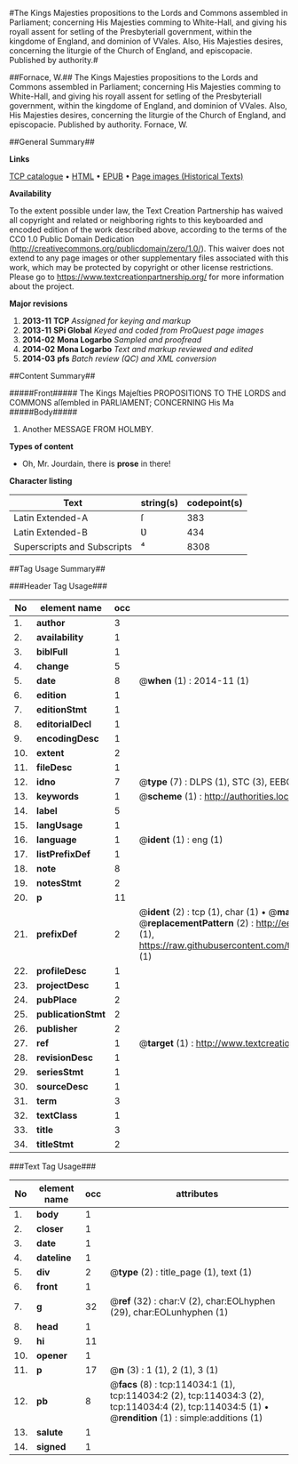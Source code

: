 #The Kings Majesties propositions to the Lords and Commons assembled in Parliament; concerning His Majesties comming to White-Hall, and giving his royall assent for setling of the Presbyteriall government, within the kingdome of England, and dominion of VVales. Also, His Majesties desires, concerning the liturgie of the Church of England, and episcopacie. Published by authority.#

##Fornace, W.##
The Kings Majesties propositions to the Lords and Commons assembled in Parliament; concerning His Majesties comming to White-Hall, and giving his royall assent for setling of the Presbyteriall government, within the kingdome of England, and dominion of VVales. Also, His Majesties desires, concerning the liturgie of the Church of England, and episcopacie. Published by authority.
Fornace, W.

##General Summary##

**Links**

[TCP catalogue](http://www.ota.ox.ac.uk/tcp/)  • 
[HTML](http://tei.it.ox.ac.uk/tcp/Texts-HTML/free/A84/A84722.html)  • 
[EPUB](http://tei.it.ox.ac.uk/tcp/Texts-EPUB/free/A84/A84722.epub) • 
[Page images (Historical Texts)](https://historicaltexts.jisc.ac.uk/eebo-99861888e)

**Availability**

To the extent possible under law, the Text Creation Partnership has waived all copyright and related or neighboring rights to this keyboarded and encoded edition of the work described above, according to the terms of the CC0 1.0 Public Domain Dedication (http://creativecommons.org/publicdomain/zero/1.0/). This waiver does not extend to any page images or other supplementary files associated with this work, which may be protected by copyright or other license restrictions. Please go to https://www.textcreationpartnership.org/ for more information about the project.

**Major revisions**

1. __2013-11__ __TCP__ *Assigned for keying and markup*
1. __2013-11__ __SPi Global__ *Keyed and coded from ProQuest page images*
1. __2014-02__ __Mona Logarbo__ *Sampled and proofread*
1. __2014-02__ __Mona Logarbo__ *Text and markup reviewed and edited*
1. __2014-03__ __pfs__ *Batch review (QC) and XML conversion*

##Content Summary##

#####Front#####
The Kings Majeſties PROPOSITIONS TO THE LORDS and COMMONS aſſembled in PARLIAMENT; CONCERNING His Ma
#####Body#####

1. Another MESSAGE FROM HOLMBY.

**Types of content**

  * Oh, Mr. Jourdain, there is **prose** in there!

**Character listing**


|Text|string(s)|codepoint(s)|
|---|---|---|
|Latin Extended-A|ſ|383|
|Latin Extended-B|Ʋ|434|
|Superscripts             and Subscripts|⁴|8308|

##Tag Usage Summary##

###Header Tag Usage###

|No|element name|occ|attributes|
|---|---|---|---|
|1.|__author__|3||
|2.|__availability__|1||
|3.|__biblFull__|1||
|4.|__change__|5||
|5.|__date__|8| @__when__ (1) : 2014-11 (1)|
|6.|__edition__|1||
|7.|__editionStmt__|1||
|8.|__editorialDecl__|1||
|9.|__encodingDesc__|1||
|10.|__extent__|2||
|11.|__fileDesc__|1||
|12.|__idno__|7| @__type__ (7) : DLPS (1), STC (3), EEBO-CITATION (1), PROQUEST (1), VID (1)|
|13.|__keywords__|1| @__scheme__ (1) : http://authorities.loc.gov/ (1)|
|14.|__label__|5||
|15.|__langUsage__|1||
|16.|__language__|1| @__ident__ (1) : eng (1)|
|17.|__listPrefixDef__|1||
|18.|__note__|8||
|19.|__notesStmt__|2||
|20.|__p__|11||
|21.|__prefixDef__|2| @__ident__ (2) : tcp (1), char (1)  •  @__matchPattern__ (2) : ([0-9\-]+):([0-9IVX]+) (1), (.+) (1)  •  @__replacementPattern__ (2) : http://eebo.chadwyck.com/downloadtiff?vid=$1&page=$2 (1), https://raw.githubusercontent.com/textcreationpartnership/Texts/master/tcpchars.xml#$1 (1)|
|22.|__profileDesc__|1||
|23.|__projectDesc__|1||
|24.|__pubPlace__|2||
|25.|__publicationStmt__|2||
|26.|__publisher__|2||
|27.|__ref__|1| @__target__ (1) : http://www.textcreationpartnership.org/docs/. (1)|
|28.|__revisionDesc__|1||
|29.|__seriesStmt__|1||
|30.|__sourceDesc__|1||
|31.|__term__|3||
|32.|__textClass__|1||
|33.|__title__|3||
|34.|__titleStmt__|2||


###Text Tag Usage###

|No|element name|occ|attributes|
|---|---|---|---|
|1.|__body__|1||
|2.|__closer__|1||
|3.|__date__|1||
|4.|__dateline__|1||
|5.|__div__|2| @__type__ (2) : title_page (1), text (1)|
|6.|__front__|1||
|7.|__g__|32| @__ref__ (32) : char:V (2), char:EOLhyphen (29), char:EOLunhyphen (1)|
|8.|__head__|1||
|9.|__hi__|11||
|10.|__opener__|1||
|11.|__p__|17| @__n__ (3) : 1 (1), 2 (1), 3 (1)|
|12.|__pb__|8| @__facs__ (8) : tcp:114034:1 (1), tcp:114034:2 (2), tcp:114034:3 (2), tcp:114034:4 (2), tcp:114034:5 (1)  •  @__rendition__ (1) : simple:additions (1)|
|13.|__salute__|1||
|14.|__signed__|1||
